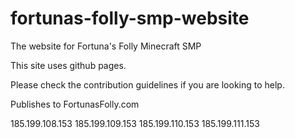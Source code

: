 # fortunas-folly-smp-website
The website for Fortuna's Folly Minecraft SMP


This site uses github pages. 


Please check the contribution guidelines if you are looking to help. 





Publishes to FortunasFolly.com


185.199.108.153
185.199.109.153
185.199.110.153
185.199.111.153
